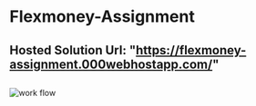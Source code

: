 # Flexmoney-Assignment
## Hosted Solution Url: "https://flexmoney-assignment.000webhostapp.com/"

## 
![work flow](https://user-images.githubusercontent.com/79304704/207672014-a5e3984e-dd36-4672-9c64-669ff6146d5a.png)
